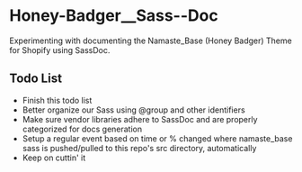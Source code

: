 # Honey-Badger__Sass--Doc
Experimenting with documenting the Namaste_Base (Honey Badger) Theme for Shopify using SassDoc.

## Todo List
* Finish this todo list
* Better organize our Sass using @group and other identifiers
* Make sure vendor libraries adhere to SassDoc and are properly categorized for docs generation
* Setup a regular event based on time or % changed where namaste_base sass is pushed/pulled to this repo's src directory, automatically
* Keep on cuttin' it